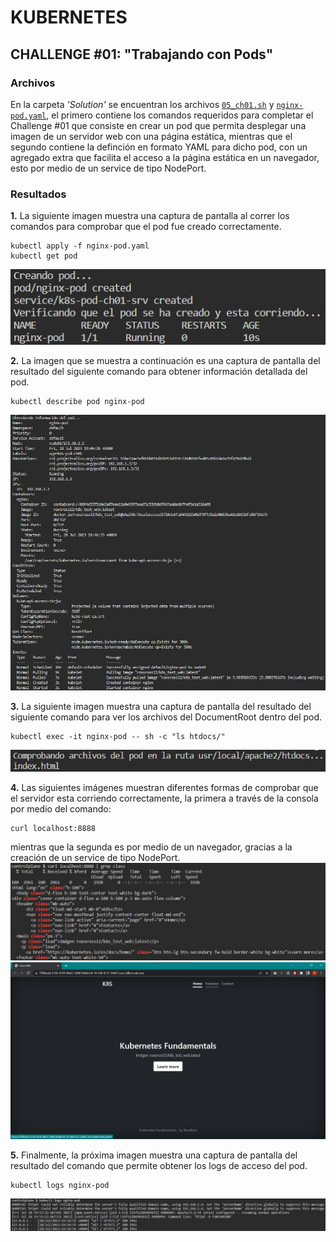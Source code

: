 # KUBERNETES

## CHALLENGE \#01: "Trabajando con Pods"

### Archivos
En la carpeta *'Solution'* se encuentran los archivos [`05_ch01.sh`](../Solution/05_ch01.sh) y [`nginx-pod.yaml`](../Solution/nginx-pod.yaml), el primero contiene los comandos requeridos para completar el Challenge #01 que consiste en crear un pod que permita desplegar una imagen de un servidor web con una página estática, mientras que el segundo contiene la definción en formato YAML para dicho pod, con un agregado extra que facilita el acceso a la página estática en un navegador, esto por medio de un service de tipo NodePort.

### Resultados
**1.** La siguiente imagen muestra una captura de pantalla al correr los comandos para comprobar que el pod fue creado correctamente.
```
kubectl apply -f nginx-pod.yaml
kubectl get pod
```
![](./images/1-GetPod.jpg)


**2.** La imagen que se muestra a continuación es una captura de pantalla del resultado del siguiente comando para obtener información detallada del pod.
```
kubectl describe pod nginx-pod
```
![](./images/2-DescribePod.jpg)


**3.** La siguiente imagen muestra una captura de pantalla del resultado del siguiente comando para ver los archivos del DocumentRoot dentro del pod.
```
kubectl exec -it nginx-pod -- sh -c "ls htdocs/"
```
![](./images/3-FilesDocumentRoot.jpg)


**4.** Las siguientes imágenes muestran diferentes formas de comprobar que el servidor esta corriendo correctamente, la primera a través de la consola por medio del comando:
```
curl localhost:8888
```
mientras que la segunda es por medio de un navegador, gracias a la creación de un service de tipo NodePort.
![](./images/4-TestingApp_Curl.jpg)
![](./images/4-TestingApp_Service.jpg)

**5.** Finalmente, la próxima imagen muestra una captura de pantalla del resultado del comando que permite obtener los logs de acceso del pod.
```
kubectl logs nginx-pod
```
![](./images/5-LogsPod.jpg)
